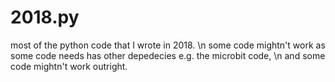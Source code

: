 # 2018.py
most of the python code that I wrote in 2018.
\n
some code mightn't work as some code needs has other depedecies e.g. the microbit code,
\n
and some code mightn't work outright.

